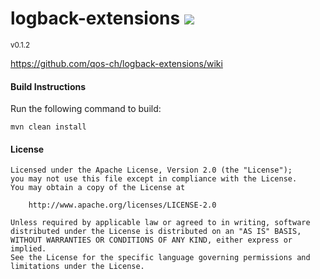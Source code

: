 <h1>logback-extensions <a href='https://logback.ci.cloudbees.com/job/logback-extensions/job/logback-extensions-OracleJDK7-SNAPSHOT/'><img src='https://logback.ci.cloudbees.com/buildStatus/icon?job=logback-extensions/logback-extensions-OracleJDK7-SNAPSHOT'></a></h1>
<sup>v0.1.2</sup>

https://github.com/qos-ch/logback-extensions/wiki

#### Build Instructions
Run the following command to build:

```
mvn clean install
```

#### License
```
Licensed under the Apache License, Version 2.0 (the "License");
you may not use this file except in compliance with the License.
You may obtain a copy of the License at

    http://www.apache.org/licenses/LICENSE-2.0

Unless required by applicable law or agreed to in writing, software
distributed under the License is distributed on an "AS IS" BASIS,
WITHOUT WARRANTIES OR CONDITIONS OF ANY KIND, either express or implied.
See the License for the specific language governing permissions and
limitations under the License.
```
